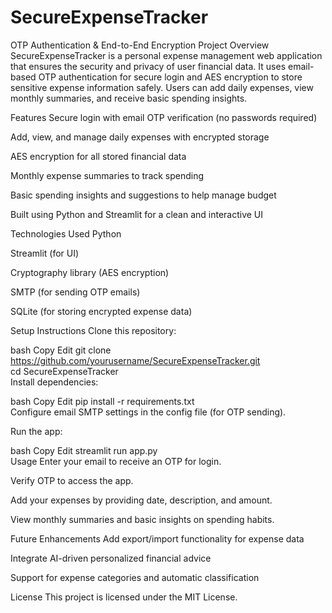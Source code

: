 # SecureExpenseTracker
 OTP Authentication &amp; End-to-End Encryption
Project Overview
SecureExpenseTracker is a personal expense management web application that ensures the security and privacy of user financial data. It uses email-based OTP authentication for secure login and AES encryption to store sensitive expense information safely. Users can add daily expenses, view monthly summaries, and receive basic spending insights.

Features
Secure login with email OTP verification (no passwords required)

Add, view, and manage daily expenses with encrypted storage

AES encryption for all stored financial data

Monthly expense summaries to track spending

Basic spending insights and suggestions to help manage budget

Built using Python and Streamlit for a clean and interactive UI

Technologies Used
Python

Streamlit (for UI)

Cryptography library (AES encryption)

SMTP (for sending OTP emails)

SQLite (for storing encrypted expense data)

Setup Instructions
Clone this repository:

bash
Copy
Edit
git clone https://github.com/yourusername/SecureExpenseTracker.git  
cd SecureExpenseTracker  
Install dependencies:

bash
Copy
Edit
pip install -r requirements.txt  
Configure email SMTP settings in the config file (for OTP sending).

Run the app:

bash
Copy
Edit
streamlit run app.py  
Usage
Enter your email to receive an OTP for login.

Verify OTP to access the app.

Add your expenses by providing date, description, and amount.

View monthly summaries and basic insights on spending habits.

Future Enhancements
Add export/import functionality for expense data

Integrate AI-driven personalized financial advice

Support for expense categories and automatic classification

License
This project is licensed under the MIT License.
